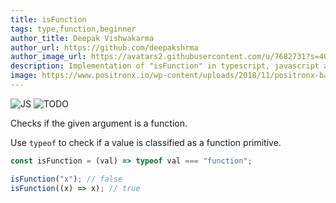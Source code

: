 ```yaml
---
title: isFunction
tags: type,function,beginner
author_title: Deepak Vishwakarma
author_url: https://github.com/deepakshrma
author_image_url: https://avatars2.githubusercontent.com/u/7682731?s=400
description: Implementation of "isFunction" in typescript, javascript and deno.
image: https://www.positronx.io/wp-content/uploads/2018/11/positronx-banner-1152-1.jpg
---
```


![JS](https://img.shields.io/badge/supports-javascript-yellow.svg?style=flat-square)
![TODO](https://img.shields.io/badge///TODO-blue.svg?style=flat-square)

Checks if the given argument is a function.

Use `typeof` to check if a value is classified as a function primitive.

```js
const isFunction = (val) => typeof val === "function";
```

```js
isFunction("x"); // false
isFunction((x) => x); // true
```
